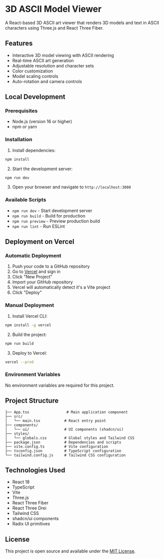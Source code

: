 # 3D ASCII Model Viewer

A React-based 3D ASCII art viewer that renders 3D models and text in ASCII characters using Three.js and React Three Fiber.

## Features

- Interactive 3D model viewing with ASCII rendering
- Real-time ASCII art generation
- Adjustable resolution and character sets
- Color customization
- Model scaling controls
- Auto-rotation and camera controls

## Local Development

### Prerequisites

- Node.js (version 16 or higher)
- npm or yarn

### Installation

1. Install dependencies:
```bash
npm install
```

2. Start the development server:
```bash
npm run dev
```

3. Open your browser and navigate to `http://localhost:3000`

### Available Scripts

- `npm run dev` - Start development server
- `npm run build` - Build for production
- `npm run preview` - Preview production build
- `npm run lint` - Run ESLint

## Deployment on Vercel

### Automatic Deployment

1. Push your code to a GitHub repository
2. Go to [Vercel](https://vercel.com) and sign in
3. Click "New Project"
4. Import your GitHub repository
5. Vercel will automatically detect it's a Vite project
6. Click "Deploy"

### Manual Deployment

1. Install Vercel CLI:
```bash
npm install -g vercel
```

2. Build the project:
```bash
npm run build
```

3. Deploy to Vercel:
```bash
vercel --prod
```

### Environment Variables

No environment variables are required for this project.

## Project Structure

```
├── App.tsx                 # Main application component
├── src/
│   └── main.tsx           # React entry point
├── components/
│   └── ui/                # UI components (shadcn/ui)
├── styles/
│   └── globals.css        # Global styles and Tailwind CSS
├── package.json           # Dependencies and scripts
├── vite.config.ts         # Vite configuration
├── tsconfig.json          # TypeScript configuration
└── tailwind.config.js     # Tailwind CSS configuration
```

## Technologies Used

- React 18
- TypeScript
- Vite
- Three.js
- React Three Fiber
- React Three Drei
- Tailwind CSS
- shadcn/ui components
- Radix UI primitives

## License

This project is open source and available under the [MIT License](LICENSE). 